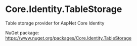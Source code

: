 # Core.Identity.TableStorage
Table storage provider for AspNet Core Identity

NuGet package: https://www.nuget.org/packages/Core.Identity.TableStorage
